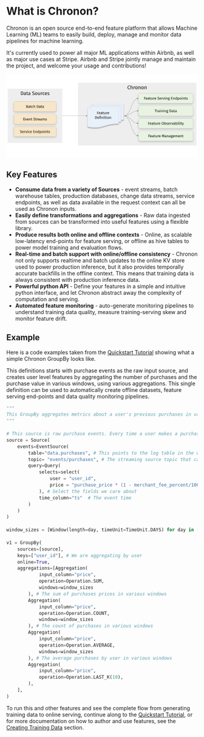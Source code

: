 # What is Chronon?

Chronon is an open source end-to-end feature platform that allows Machine Learning (ML) teams to easily build, deploy, manage and monitor data pipelines for machine learning.

It's currently used to power all major ML applications within Airbnb, as well as major use cases at Stripe. Airbnb and Stripe jointly manage and maintain the project, and welcome your usage and contributions!

![Overview](../../images/chronon_high_level.png)

## Key Features

* **Consume data from a variety of Sources** - event streams, batch warehouse tables, production databases, change data streams, service endpoints, as well as data available in the request context can all be used as Chronon inputs.
* **Easily define transformations and aggregations** - Raw data ingested from sources can be transformed into useful features using a flexible library.
* **Produce results both online and offline contexts** - Online, as scalable low-latency end-points for feature serving, or offline as hive tables to power model training and evaluation flows.
* **Real-time and batch support with online/offline consistency** - Chronon not only supports realtime and batch updates to the online KV store used to power production inference, but it also provides temporally accurate backfills in the offline context. This means that training data is always consistent with production inference data.
* **Powerful python API** - Define your features in a simple and intuitive python interface, and let Chronon abstract away the complexity of computation and serving.
* **Automated feature monitoring** - auto-generate monitoring pipelines to understand training data quality, measure training-serving skew and monitor feature drift.

## Example

Here is a code examples taken from the [Quickstart Tutorial](./Tutorial.md) showing what a simple Chronon GroupBy looks like. 

This definitions starts with purchase events as the raw input source, and creates user level features by aggregating the number of purchases and the purchase value in various windows, using various aggregations. This single definition can be used to automatically create offline datasets, feature serving end-points and data quality monitoring pipelines.

```python
"""
This GroupBy aggregates metrics about a user's previous purchases in various windows.
"""

# This source is raw purchase events. Every time a user makes a purchase, it will be one entry in this source.
source = Source(
    events=EventSource(
        table="data.purchases", # This points to the log table in the warehouse with historical purchase events, updated in batch daily
        topic= "events/purchases", # The streaming source topic that can be listened to for realtime events
        query=Query(
            selects=select(
                user = "user_id",
                price = "purchase_price * (1 - merchant_fee_percent/100)"
            ), # Select the fields we care about
            time_column="ts"  # The event time
        ) 
    )
)

window_sizes = [Window(length=day, timeUnit=TimeUnit.DAYS) for day in [3, 14, 30]] # Define some window sizes to use below

v1 = GroupBy(
    sources=[source],
    keys=["user_id"], # We are aggregating by user
    online=True,
    aggregations=[Aggregation(
            input_column="price",
            operation=Operation.SUM,
            windows=window_sizes
        ), # The sum of purchases prices in various windows
        Aggregation(
            input_column="price",
            operation=Operation.COUNT,
            windows=window_sizes
        ), # The count of purchases in various windows
        Aggregation(
            input_column="price",
            operation=Operation.AVERAGE,
            windows=window_sizes
        ), # The average purchases by user in various windows
        Aggregation(
            input_column="price",
            operation=Operation.LAST_K(10),
        ),
    ],
)
```

To run this and other features and see the complete flow from generating training data to online serving, continue along to the [Quickstart Tutorial](./Tutorial.md), or for more documentation on how to author and use features, see the [Creating Training Data](https://chronon.ai/authoring_features/GroupBy.html) section.
